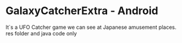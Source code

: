 # GalaxyCatcherExtra - Android
It`s a UFO Catcher game we can see at Japanese amusement places.
<br>res folder and java code only
